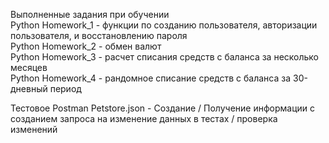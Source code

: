 Выполненные задания при обучении  
Python Homework_1 - функции по созданию пользователя, авторизации пользователя, и восстановлению пароля  
Python Homework_2 - обмен валют  
Python Homework_3 - расчет списания средств с баланса за несколько месяцев  
Python Homework_4 - рандомное списание средств с баланса за 30-дневный период  
  
Тестовое Postman Petstore.json - Создание / Получение информации с созданием запроса на изменение данных в тестах / проверка изменений

